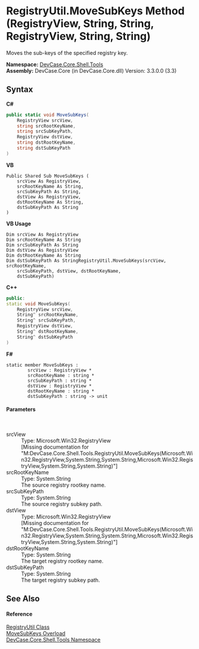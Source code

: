 # RegistryUtil.MoveSubKeys Method (RegistryView, String, String, RegistryView, String, String)
 

Moves the sub-keys of the specified registry key.

**Namespace:**&nbsp;<a href="N_DevCase_Core_Shell_Tools">DevCase.Core.Shell.Tools</a><br />**Assembly:**&nbsp;DevCase.Core (in DevCase.Core.dll) Version: 3.3.0.0 (3.3)

## Syntax

**C#**<br />
``` C#
public static void MoveSubKeys(
	RegistryView srcView,
	string srcRootKeyName,
	string srcSubKeyPath,
	RegistryView dstView,
	string dstRootKeyName,
	string dstSubKeyPath
)
```

**VB**<br />
``` VB
Public Shared Sub MoveSubKeys ( 
	srcView As RegistryView,
	srcRootKeyName As String,
	srcSubKeyPath As String,
	dstView As RegistryView,
	dstRootKeyName As String,
	dstSubKeyPath As String
)
```

**VB Usage**<br />
``` VB Usage
Dim srcView As RegistryView
Dim srcRootKeyName As String
Dim srcSubKeyPath As String
Dim dstView As RegistryView
Dim dstRootKeyName As String
Dim dstSubKeyPath As StringRegistryUtil.MoveSubKeys(srcView, srcRootKeyName, 
	srcSubKeyPath, dstView, dstRootKeyName, 
	dstSubKeyPath)
```

**C++**<br />
``` C++
public:
static void MoveSubKeys(
	RegistryView srcView, 
	String^ srcRootKeyName, 
	String^ srcSubKeyPath, 
	RegistryView dstView, 
	String^ dstRootKeyName, 
	String^ dstSubKeyPath
)
```

**F#**<br />
``` F#
static member MoveSubKeys : 
        srcView : RegistryView * 
        srcRootKeyName : string * 
        srcSubKeyPath : string * 
        dstView : RegistryView * 
        dstRootKeyName : string * 
        dstSubKeyPath : string -> unit 

```


#### Parameters
&nbsp;<dl><dt>srcView</dt><dd>Type: Microsoft.Win32.RegistryView<br />\[Missing <param name="srcView"/> documentation for "M:DevCase.Core.Shell.Tools.RegistryUtil.MoveSubKeys(Microsoft.Win32.RegistryView,System.String,System.String,Microsoft.Win32.RegistryView,System.String,System.String)"\]</dd><dt>srcRootKeyName</dt><dd>Type: System.String<br />The source registry rootkey name.</dd><dt>srcSubKeyPath</dt><dd>Type: System.String<br />The source registry subkey path.</dd><dt>dstView</dt><dd>Type: Microsoft.Win32.RegistryView<br />\[Missing <param name="dstView"/> documentation for "M:DevCase.Core.Shell.Tools.RegistryUtil.MoveSubKeys(Microsoft.Win32.RegistryView,System.String,System.String,Microsoft.Win32.RegistryView,System.String,System.String)"\]</dd><dt>dstRootKeyName</dt><dd>Type: System.String<br />The target registry rootkey name.</dd><dt>dstSubKeyPath</dt><dd>Type: System.String<br />The target registry subkey path.</dd></dl>

## See Also


#### Reference
<a href="T_DevCase_Core_Shell_Tools_RegistryUtil">RegistryUtil Class</a><br /><a href="Overload_DevCase_Core_Shell_Tools_RegistryUtil_MoveSubKeys">MoveSubKeys Overload</a><br /><a href="N_DevCase_Core_Shell_Tools">DevCase.Core.Shell.Tools Namespace</a><br />